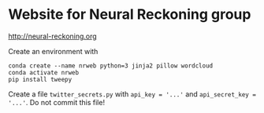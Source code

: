 # Website for Neural Reckoning group

http://neural-reckoning.org

Create an environment with

    conda create --name nrweb python=3 jinja2 pillow wordcloud
    conda activate nrweb
    pip install tweepy

Create a file ``twitter_secrets.py`` with ``api_key = '...'`` and ``api_secret_key = '...'``. Do not commit this file!